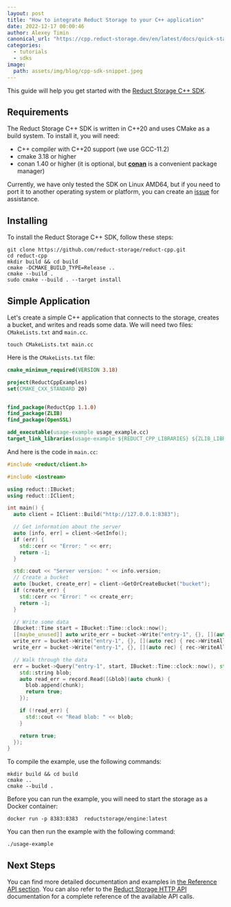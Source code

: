 ```yaml
---
layout: post
title: "How to integrate Reduct Storage to your C++ application"
date: 2022-12-17 00:00:46
author: Alexey Timin
canonical_url: "https://cpp.reduct-storage.dev/en/latest/docs/quick-start/"
categories:
  - tutorials
  - sdks 
image:
  path: assets/img/blog/cpp-sdk-snippet.jpeg
---
```


This guide will help you get started with the [Reduct Storage C++ SDK](https://github.com/reduct-storage/reduct-cpp).

## Requirements

The Reduct Storage C++ SDK is written in C++20 and uses CMake as a build system. To install it, you will need:

* C++ compiler with C++20 support (we use GCC-11.2)
* cmake 3.18 or higher
* conan 1.40 or higher (it is optional, but [**conan**](https://conan.io) is a convenient package manager)

Currently, we have only tested the SDK on Linux AMD64, but if you need to port it to another
operating system or platform, you can create an [issue](https://github.com/reduct-storage/reduct-cpp/issues/new/choose)
for assistance.

## Installing

To install the Reduct Storage C++ SDK, follow these steps:

<!--more-->

```
git clone https://github.com/reduct-storage/reduct-cpp.git
cd reduct-cpp
mkdir build && cd build
cmake -DCMAKE_BUILD_TYPE=Release ..
cmake --build .
sudo cmake --build . --target install
```

## Simple Application

Let's create a simple C++ application that connects to the storage, creates a bucket, and writes and reads some data. We
will need two files: `CMakeLists.txt` and `main.cc`.

```
touch CMakeLists.txt main.cc
```

Here is the `CMakeLists.txt` file:

```cmake
cmake_minimum_required(VERSION 3.18)

project(ReductCppExamples)
set(CMAKE_CXX_STANDARD 20)


find_package(ReductCpp 1.1.0)
find_package(ZLIB)
find_package(OpenSSL)

add_executable(usage-example usage_example.cc)
target_link_libraries(usage-example ${REDUCT_CPP_LIBRARIES} ${ZLIB_LIBRARIES} OpenSSL::SSL OpenSSL::Crypto)

```

And here is the code in `main.cc`:

```cpp
#include <reduct/client.h>

#include <iostream>

using reduct::IBucket;
using reduct::IClient;

int main() {
  auto client = IClient::Build("http://127.0.0.1:8383");

  // Get information about the server
  auto [info, err] = client->GetInfo();
  if (err) {
    std::cerr << "Error: " << err;
    return -1;
  }

  std::cout << "Server version: " << info.version;
  // Create a bucket
  auto [bucket, create_err] = client->GetOrCreateBucket("bucket");
  if (create_err) {
    std::cerr << "Error: " << create_err;
    return -1;
  }

  // Write some data
  IBucket::Time start = IBucket::Time::clock::now();
  [[maybe_unused]] auto write_err = bucket->Write("entry-1", {}, [](auto rec) { rec->WriteAll("some_data1"); });
  write_err = bucket->Write("entry-1", {}, [](auto rec) { rec->WriteAll("some_data2"); });
  write_err = bucket->Write("entry-1", {}, [](auto rec) { rec->WriteAll("some_data3"); });

  // Walk through the data
  err = bucket->Query("entry-1", start, IBucket::Time::clock::now(), std::nullopt, [](auto&& record) {
    std::string blob;
    auto read_err = record.Read([&blob](auto chunk) {
      blob.append(chunk);
      return true;
    });

    if (!read_err) {
      std::cout << "Read blob: " << blob;
    }

    return true;
  });
}


```

To compile the example, use the following commands:

```
mkdir build && cd build
cmake ..
cmake --build .
```

Before you can run the example, you will need to start the storage as a Docker container:

```
docker run -p 8383:8383  reductstorage/engine:latest
```

You can then run the example with the following command:

```
./usage-example
```

## Next Steps

You can find more detailed documentation and examples
in [the Reference API section](https://cpp.reduct-storage.dev/en/latest/docs/api_reference/). You can also
refer to the [Reduct Storage HTTP API](https://docs.reduct-storage.dev/http-api) documentation for a complete reference
of the available API calls.
